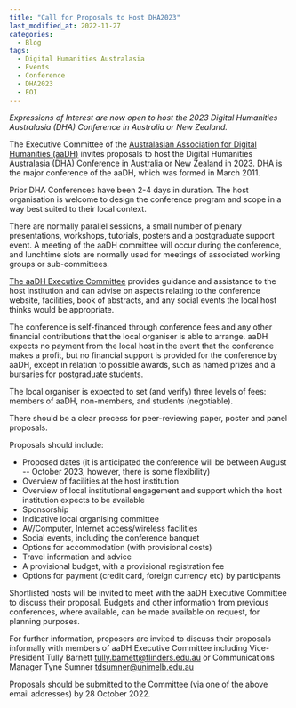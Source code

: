 ```yaml
---
title: "Call for Proposals to Host DHA2023"
last_modified_at: 2022-11-27
categories:
  - Blog
tags:
  - Digital Humanities Australasia
  - Events
  - Conference
  - DHA2023
  - EOI
---
```


*Expressions of Interest are now open to host the 2023 Digital Humanities Australasia (DHA) Conference in Australia or New Zealand.*

The Executive Committee of the [Australasian Association for Digital Humanities (aaDH)](https://aa-dh.org/) invites proposals to host the Digital Humanities Australasia (DHA) Conference in Australia or New Zealand in 2023. DHA is the major conference of the aaDH, which was formed in March 2011. 

Prior DHA Conferences have been 2-4 days in duration. The host organisation is welcome to design the conference program and scope in a way best suited to their local context.

There are normally parallel sessions, a small number of plenary presentations, workshops, tutorials, posters and a postgraduate support event. A meeting of the aaDH committee will occur during the conference, and lunchtime slots are normally used for meetings of associated working groups or sub-committees.

[The aaDH Executive Committee](https://aa-dh.org/2022/05/20/aadhs-executive-committee-for-2022/) provides guidance and assistance to the host institution and can advise on aspects relating to the conference website, facilities, book of abstracts, and any social events the local host thinks would be appropriate.  

The conference is self-financed through conference fees and any other financial contributions that the local organiser is able to arrange. aaDH expects no payment from the local host in the event that the conference makes a profit, but no financial support is provided for the conference by aaDH, except in relation to possible awards, such as named prizes and a bursaries for postgraduate students. 

The local organiser is expected to set (and verify) three levels of fees: members of aaDH, non-members, and students (negotiable). 

There should be a clear process for peer-reviewing paper, poster and panel proposals.

Proposals should include:

-   Proposed dates (it is anticipated the conference will be between August -- October 2023, however, there is some flexibility)
-   Overview of facilities at the host institution
-   Overview of local institutional engagement and support which the host institution expects to be available
-   Sponsorship
-   Indicative local organising committee
-   AV/Computer, Internet access/wireless facilities
-   Social events, including the conference banquet 
-   Options for accommodation (with provisional costs) 
-   Travel information and advice 
-   A provisional budget, with a provisional registration fee 
-   Options for payment (credit card, foreign currency etc) by participants

Shortlisted hosts will be invited to meet with the aaDH Executive Committee to discuss their proposal. Budgets and other information from previous conferences, where available, can be made available on request, for planning purposes.

For further information, proposers are invited to discuss their proposals informally with members of aaDH Executive Committee including Vice-President Tully Barnett <tully.barnett@flinders.edu.au> or Communications Manager Tyne Sumner <tdsumner@unimelb.edu.au>

Proposals should be submitted to the Committee (via one of the above email addresses) by 28 October 2022.
